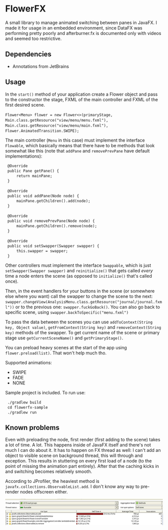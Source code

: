 # FlowerFX
A small library to manage animated switching between panes in JavaFX. I made it for usage in an embedded environment, since DataFX
was performing pretty poorly and afterburner.fx is documented only with videos and seemed too restrictive. 

## Dependencies
* Annotations from JetBrains

## Usage
In the `start()` method of your application create a Flower object and pass to the constructor
the stage, FXML of the main controller and FXML of the first desired scene.  

`Flower<Menu> flower = new Flower<>(primaryStage, Main.class.getResource("view/menu/menu.fxml"),
                 Main.class.getResource("view/menu/main.fxml"), Flower.AnimatedTransition.SWIPE);`

The main controller (`Menu` in this case) must implement the interface `Flowable`, which basically means that there have 
to be methods that look somewhat like this (note that `addPane` and `removePrevPane` have default implementations):

     @Override
     public Pane getPane() {
         return mainPane;
     }
 
     @Override
     public void addPane(Node node) {
         mainPane.getChildren().add(node);
     }
 
     @Override
     public void removePrevPane(Node node) {
         mainPane.getChildren().remove(node);
     }
 
     @Override
     public void setSwapper(Swapper swapper) {
         this.swapper = swapper;
     }
Other controllers must implement the interface `Swappable`, which is just `setSwapper(Swapper swapper)` and `reinitialize()` 
that gets called _every_ time a node enters the scene (as opposed to `initialize()` that's called once).

Then, in the event handlers for your buttons in the scene (or somewhere else where you want) call the swapper to change 
the scene to the next:
`swapper.changeView(AnalysisMenu.class.getResource("journal/journal.fxml"))`
or to the previous one:
`swapper.fuckGoBack()`. You can also go back to specific scene, using `swapper.backToSpecific("menu.fxml")`

To pass the data between the scenes you can use `addToContext(String key, Object value)`, 
`getFromContext(String key)` and `removeContext(String key)` methods of the swapper.
To get current name of the scene or primary stage use `getCurrentSceneName()` and `getPrimaryStage()`.

You can preload heavy scenes at the start of the app using `flower.preload(list)`. That won't help much tho.
 
 Supported animations:
 * SWIPE
 * FADE
 * NONE
 
 Sample project is included. To run use:
 
     ./gradlew build
     cd flowerfx-sample
     ./gradlew run

## Known problems
Even with preloading the node, first render (first adding to the scene) takes a lot of time. A lot. This happens inside 
of JavaFX itself and there's not much I can do about it. It has to happen on FX thread as well: I can't add an object to 
visible scene on background thread, this will through and exception. This results in stuttering on every first load of a 
node (to the point of missing the animation part entirely). After that the caching kicks in and switching becomes 
relatively smooth.

According to JProfiler, the heaviest method is `javafx.collections.ObservableList.add`. I don't know any way to pre-render 
nodes offscreen either.

![JProfiler](hotspots.jpeg)